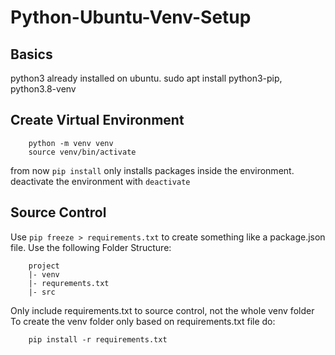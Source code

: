 # Python-Ubuntu-Venv-Setup

## Basics
python3 already installed on ubuntu.
        sudo apt install python3-pip, python3.8-venv
 
## Create Virtual Environment
        python -m venv venv
        source venv/bin/activate
from now `pip install` only installs packages inside the environment.
deactivate the environment with `deactivate`

## Source Control
Use `pip freeze > requirements.txt` to create something like a package.json file. 
Use the following Folder Structure:
        
        project
        |- venv
        |- requrements.txt
        |- src
Only include requirements.txt to source control, not the whole venv folder
To create the venv folder only based on requirements.txt file do:
        
        pip install -r requirements.txt
